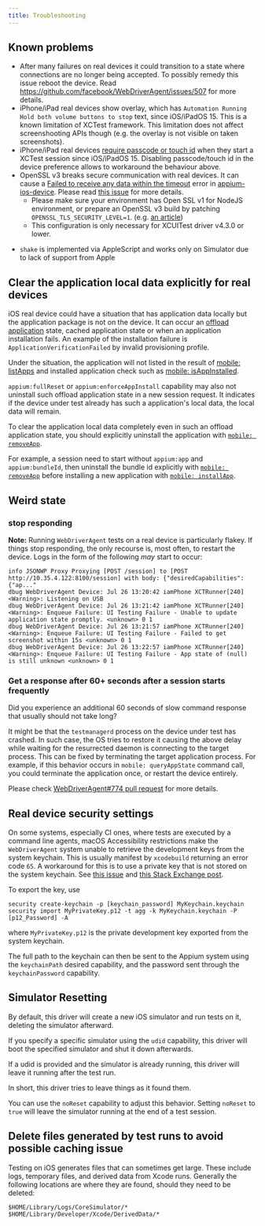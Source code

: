 ```yaml
---
title: Troubleshooting
---
```


## Known problems

- After many failures on real devices it could transition to a state where connections are no longer being accepted. To possibly remedy this issue reboot the device. Read https://github.com/facebook/WebDriverAgent/issues/507 for more details.
- iPhone/iPad real devices show overlay, which has `Automation Running Hold both volume buttons to stop` text, since iOS/iPadOS 15. This is a known limitation of XCTest framework. This limitation does not affect screenshooting APIs though (e.g. the overlay is not visible on taken screenshots).
- iPhone/iPad real devices [require passcode or touch id](https://github.com/appium/appium/issues/15898#issuecomment-927340411) when they start a XCTest session since iOS/iPadOS 15. Disabling passcode/touch id in the device preference allows to workaround the behaviour above.
- OpenSSL v3 breaks secure communication with real devices. It can cause a [Failed to receive any data within the timeout](https://github.com/appium/appium/issues/16399) error in [appium-ios-device](https://github.com/appium/appium-ios-device). Please read [this issue](https://github.com/appium/appium-ios-device/pull/88#discussion_r825315862) for more details.
    - Please make sure your environment has Open SSL v1 for NodeJS environment, or prepare an OpenSSL v3 build by patching `OPENSSL_TLS_SECURITY_LEVEL=1`. (e.g. [an article](https://www.feistyduck.com/library/openssl-cookbook/online/ch-openssl.html))
    - This configuration is only necessary for XCUITest driver v4.3.0 or lower.
* `shake` is implemented via AppleScript and works only on Simulator due to lack of support from Apple


## Clear the application local data explicitly for real devices

iOS real device could have a situation that has application data locally but the application package is not on the device. It can occur an [offload application](https://discussions.apple.com/thread/254887240) state, cached application state or when an application installation fails. An example of the installation failure is `ApplicationVerificationFailed` by invalid provisioning profile.

Under the situation, the application will not listed in the result of [mobile: listApps](execute-methods.md#mobile-listapps) and installed application check such as [mobile: isAppInstalled](execute-methods.md#mobile-isappinstalled).

`appium:fullReset` or `appium:enforceAppInstall` capability may also not uninstall such offload application state in a new session request.
It indicates if the device under test already has such a application's local data, the local data will remain.

To clear the application local data completely even in such an offload application state, you should explicitly uninstall the application with [`mobile: removeApp`](execute-methods.md#mobile-removeapp).

For example, a session need to start without `appium:app` and `appium:bundleId`, then uninstall the bundle id explicitly with [`mobile: removeApp`](execute-methods.md#mobile-removeapp)
before installing a new application with [`mobile: installApp`](execute-methods.md#mobile-installapp).

## Weird state

### stop responding
**Note:** Running `WebDriverAgent` tests on a real device is particularly flakey. If things stop responding, the only recourse is, most often, to restart the device. Logs in the form of the following _may_ start to occur:

```shell
info JSONWP Proxy Proxying [POST /session] to [POST http://10.35.4.122:8100/session] with body: {"desiredCapabilities":{"ap..."
dbug WebDriverAgent Device: Jul 26 13:20:42 iamPhone XCTRunner[240] <Warning>: Listening on USB
dbug WebDriverAgent Device: Jul 26 13:21:42 iamPhone XCTRunner[240] <Warning>: Enqueue Failure: UI Testing Failure - Unable to update application state promptly. <unknown> 0 1
dbug WebDriverAgent Device: Jul 26 13:21:57 iamPhone XCTRunner[240] <Warning>: Enqueue Failure: UI Testing Failure - Failed to get screenshot within 15s <unknown> 0 1
dbug WebDriverAgent Device: Jul 26 13:22:57 iamPhone XCTRunner[240] <Warning>: Enqueue Failure: UI Testing Failure - App state of (null) is still unknown <unknown> 0 1
```

### Get a response after 60+ seconds after a session starts frequently

Did you experience an additional 60 seconds of slow command response that usually should not take long?


It might be that the `testmanagerd` process on the device under test has crashed. In such case, the OS tries to restore it causing the above delay while waiting for the resurrected daemon is connecting to the target process.
This can be fixed by terminating the target application process. For example, if this behavior occurs in `mobile: queryAppState` command call, you could terminate the application once, or restart the device entirely.

Please check [WebDriverAgent#774 pull request](https://github.com/appium/WebDriverAgent/pull/774) for more details.

## Real device security settings

On some systems, especially CI ones, where tests are executed by a command line agents, macOS Accessibility restrictions make the `WebDriverAgent` system unable to retrieve the development keys from the system keychain. This is usually manifest
by `xcodebuild` returning an error code `65`. A workaround for this is to use a private key that is not stored on the system
keychain. See [this issue](https://github.com/appium/appium/issues/6955) and [this Stack Exchange post](http://stackoverflow.com/questions/16550594/jenkins-xcode-build-works-codesign-fails).

To export the key, use

```
security create-keychain -p [keychain_password] MyKeychain.keychain
security import MyPrivateKey.p12 -t agg -k MyKeychain.keychain -P [p12_Password] -A
```

where `MyPrivateKey.p12` is the private development key exported from the system keychain.

The full path to the keychain can then be sent to the Appium system using the `keychainPath` desired capability,
and the password sent through the `keychainPassword` capability.


## Simulator Resetting

By default, this driver will create a new iOS simulator and run tests on it, deleting the simulator afterward.

If you specify a specific simulator using the `udid` capability, this driver will boot the specified simulator and shut it down afterwards.

If a udid is provided and the simulator is already running, this driver will leave it running after the test run.

In short, this driver tries to leave things as it found them.

You can use the `noReset` capability to adjust this behavior.
Setting `noReset` to `true` will leave the simulator running at the end of a test session.

## Delete files generated by test runs to avoid possible caching issue

Testing on iOS generates files that can sometimes get large. These include logs, temporary files, and derived data from Xcode runs. Generally the following locations are where they are found, should they need to be deleted:

```
$HOME/Library/Logs/CoreSimulator/*
$HOME/Library/Developer/Xcode/DerivedData/*
```
